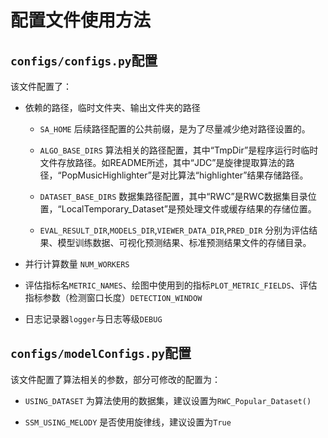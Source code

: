 # 配置文件使用方法

## `configs/configs.py`配置

该文件配置了：

- 依赖的路径，临时文件夹、输出文件夹的路径
  - `SA_HOME` 后续路径配置的公共前缀，是为了尽量减少绝对路径设置的。

  - `ALGO_BASE_DIRS` 算法相关的路径配置，其中“TmpDir”是程序运行时临时文件存放路径。如README所述，其中“JDC”是旋律提取算法的路径，“PopMusicHighlighter”是对比算法“highlighter”结果存储路径。

  - `DATASET_BASE_DIRS` 数据集路径配置，其中“RWC”是RWC数据集目录位置，“LocalTemporary_Dataset”是预处理文件或缓存结果的存储位置。

  - `EVAL_RESULT_DIR`,`MODELS_DIR`,`VIEWER_DATA_DIR`,`PRED_DIR` 分别为评估结果、模型训练数据、可视化预测结果、标准预测结果文件的存储目录。

- 并行计算数量 `NUM_WORKERS`

- 评估指标名`METRIC_NAMES`、绘图中使用到的指标`PLOT_METRIC_FIELDS`、评估指标参数（检测窗口长度）`DETECTION_WINDOW`

- 日志记录器`logger`与日志等级`DEBUG`

## `configs/modelConfigs.py`配置

该文件配置了算法相关的参数，部分可修改的配置为：

- `USING_DATASET` 为算法使用的数据集，建议设置为`RWC_Popular_Dataset()`

- `SSM_USING_MELODY` 是否使用旋律线，建议设置为`True`
